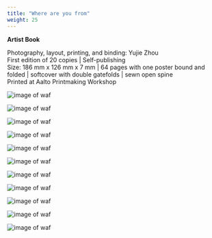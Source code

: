 ```yaml
---
title: "Where are you from"
weight: 25
---
```


**Artist Book**      

Photography, layout, printing, and binding: Yujie Zhou        
First edition of 20 copies | Self-publishing    
Size: 186 mm x 126 mm x 7 mm | 64 pages with one poster bound and folded | softcover with double gatefolds | sewn open spine        
Printed at Aalto Printmaking Workshop        

![image of waf](/images/waf1.jpg)

![image of waf](/images/waf2.jpg)


![image of waf](/images/waf4.jpg)

![image of waf](/images/waf5.jpg)

![image of waf](/images/waf6.jpg)

![image of waf](/images/waf7.jpg)

![image of waf](/images/waf8.jpg)

![image of waf](/images/waf9.jpg)

![image of waf](/images/waf10.jpg)

![image of waf](/images/waf11.jpg)

![image of waf](/images/waf12.jpg)



